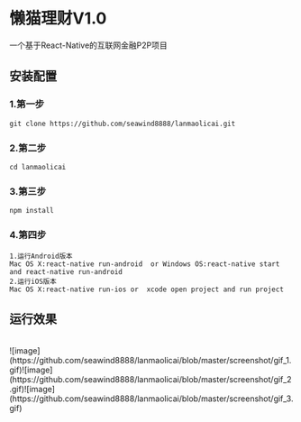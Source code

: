 # 懒猫理财V1.0
一个基于React-Native的互联网金融P2P项目

## 安装配置

### 1.第一步
```
git clone https://github.com/seawind8888/lanmaolicai.git
```
### 2.第二步
```
cd lanmaolicai
```
### 3.第三步
```
npm install
```
### 4.第四步
```
1.运行Android版本
Mac OS X:react-native run-android  or Windows OS:react-native start and react-native run-android
2.运行iOS版本
Mac OS X:react-native run-ios or  xcode open project and run project
```
## 运行效果 
<br/>
![image](https://github.com/seawind8888/lanmaolicai/blob/master/screenshot/gif_1.gif)![image](https://github.com/seawind8888/lanmaolicai/blob/master/screenshot/gif_2.gif)![image](https://github.com/seawind8888/lanmaolicai/blob/master/screenshot/gif_3.gif)
